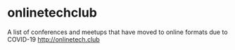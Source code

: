 # onlinetechclub
A list of conferences and meetups that have moved to online formats due to COVID-19 http://onlinetech.club
